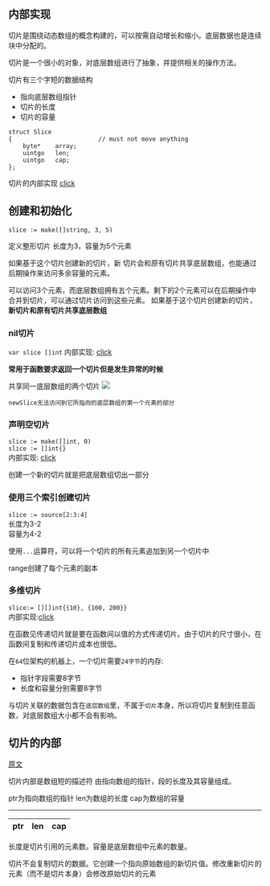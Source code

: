 ## 内部实现
切片是围绕动态数组的概念构建的，可以按需自动增长和缩小。底层数据也是连续块中分配的。

切片是一个很小的对象，对底层数组进行了抽象，并提供相关的操作方法。

切片有三个字短的数据结构
- 指向底层数组指针
- 切片的长度
- 切片的容量

```
struct Slice
{                        // must not move anything
    byte*    array;
    uintgo   len;
    uintgo   cap;
};

```

切片的内部实现
[click](https://www.dropbox.com/s/r4vferjytzqmcze/%E5%B1%8F%E5%B9%95%E6%88%AA%E5%9B%BE%202019-02-26%2010.38.35.png?dl=0)

## 创建和初始化

```
slice := make([]string, 3, 5)
```
定义整形切片 长度为3，容量为5个元素

如果基于这个切片创建新的切片，新 切片会和原有切片共享底层数组，也能通过后期操作来访问多余容量的元素。

可以访问3个元素，而底层数组拥有五个元素。剩下的2个元素可以在后期操作中合并到切片，可以通过切片访问到这些元素。
如果基于这个切片创建新的切片，**新切片和原有切片共享底层数组**

### nil切片  
`var slice []int` 
内部实现: [click](https://www.dropbox.com/s/drmyrr8h8venz6r/%E5%B1%8F%E5%B9%95%E6%88%AA%E5%9B%BE%202019-02-26%2010.50.43.png?dl=0)   

**常用于函数要求返回一个切片但是发生异常的时候**  

共享同一底层数组的两个切片
![](https://ws1.sinaimg.cn/large/005Oh4GZly1g1lz7ohxfzj30sy0iygob.jpg)

`newSlice无法访问到它所指向的底层数组的第一个元素的部分`

### 声明空切片  
`slice := make([]int, 0)`  
`slice := []int{}`  
 内部实现: [click](https://www.dropbox.com/s/bxdbu9y08ex9e2v/%E5%B1%8F%E5%B9%95%E6%88%AA%E5%9B%BE%202019-02-26%2010.51.32.png?dl=0)

创建一个新的切片就是把底层数组切出一部分

### 使用三个索引创建切片  
`slice := source[2:3:4]`  
长度为3-2  
容量为4-2

使用`...`运算符，可以将一个切片的所有元素追加到另一个切片中

range创建了每个元素的副本  

### 多维切片  
`slice:= [][]int{{10}, {100, 200}}`  
内部实现:[click](https://www.dropbox.com/s/poai7i86hyhkij2/%E5%B1%8F%E5%B9%95%E6%88%AA%E5%9B%BE%202019-02-26%2011.35.04.png?dl=0)

在函数见传递切片就是要在函数间以值的方式传递切片。由于切片的尺寸很小，在函数间复制和传递切片成本也很低。

在`64`位架构的机器上，一个切片需要`24字节`的内存:
- 指针字段需要8字节
- 长度和容量分别需要8字节

与切片关联的数据包含在`底层数组`里，不属于`切片`本身，所以将切片复制到任意函数，对底层数组大小都不会有影响。




## 切片的内部
[原文](https://blog.golang.org/go-slices-usage-and-internals)

切片内部是数组短的描述符
由指向数组的指针，段的长度及其容量组成。

ptr为指向数组的指针
len为数组的长度
cap为数组的容量

---
ptr|len|cap
-|-|-

长度是切片引用的元素数。容量是底层数组中元素的数量。

切片不会复制切片的数据。它创建一个指向原始数组的新切片值。修改重新切片的元素（而不是切片本身）会修改原始切片的元素
